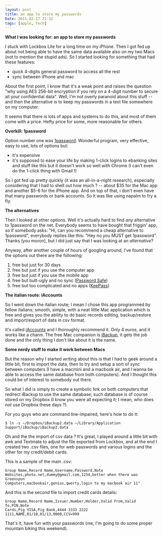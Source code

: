 ```yaml
---
layout: post
title: an app to store my passwords
Date: 2011-02-17 21:32
tags: [apple, tech]
---
```

 

**What I was looking for: an app to store my passwords**

I stuck with Lockbox Lite for a long time on my iPhone. Then I got fed up
about not being able to have the same data available also on my two Macs (not
to mention the stupid ads). So I started looking for something that had these
features:

* quick 4-digits general password to access all the rest
* sync between iPhone and mac

About the first point, I know that it's a weak point and raises the question
"why using AES 256-bit encryption if you rely on a 4-digit number to secure
all your confidential data". Well, I'm not overly paranoid about this stuff --
and then the alternative is to keep my passwords in a text file somewhere on
my computer.

It seems that there is lots of apps and systems to do this, and most of them
come with a price. Hefty price for some, more reasonable for others.

**Overkill: 1password**

Option number one was [1password](http://agilewebsolutions.com/onepassword).
Wonderful program, very effective, easy to use, lots of options but:

* it's expensive
* it's supposed to ease your life by making 1-click logins to ebanking sites and stuff like this but it doesn't work so well with Chrome (I can't even do the 1-click thing with Gmail !)

So I got fed up pretty quickly (it was an all-in-a-night research), especially
considering that I had to shell out how much ? -- about $35 for the Mac app
and another $5-6 for the iPhone app. And on top of that, i don't even have
that many passwords or bank accounts. So it was like using napalm to fry a
fly.

**The alternatives**

Then I looked at other options. Well it's actually hard to find _any_
alternative to 1password on the net. Everybody seems to have bought that
friggin' app, so if somebody asks: "Hi, can you recommend a cheap alternative
to 1password", everybody replies like this: "Hey no you MUST get 1password".
Thanks (you moron), but I did just say that I was looking at an _alternative_?

Anyway, after another couple of hours of googling around, I've found that the
options out there are the following:

1. free but just for 30 days
2. free but just if you use the computer app
3. free but just if you use the mobile app
4. free but butt-ugly and no sync ([Password Safe](http://passwordsafe.sourceforge.net/))
5. free but too complicated and no apps ([KeePass](http://keepass.info/))

**The italian route: iAccounts**

So I went down the italian route; I mean I chose this app programmed by fellow
italians; smooth, simple, with a neat little Mac application which is free and
gives you the ability to do basic records editing, backup/restore and
import/export of data in csv format.

It's called [iAccounts](http://www.venticentostudio.it/site/iAccounts.htm) and
I thoroughly recommend it. Only 4 euros, and it works like a charm. The free
Mac companion is [iBackup](http://www.venticentostudio.it/site/iBackup.htm),
it gets the job done and the only thing I don't like about it is the name.

**Some nerdy stuff to make it work between Macs**

But the reason why I started writing about this is that I had to geek around a
little bit, first to import the data, then to try and setup a sort of sync
between computers (I have a macmini and a macbook air, and I wanna be able to
access the same database from both computers). And I thought this could be of
interest to somebody out there.

So what I did is simply to create a symbolic link on both computers that
redirect iBackup to use the same database; such database is of course stored
on my Dropbox (I know you were all expecting it; I mean, who does _not_ use
Dropbox these days ?).

For you guys who are command line-impaired, here's how to do it:

	$ ln -s ~/Dropbox/iBackup2.data ~/Library/Application Support/iBackup/iBackup2.data`

Oh and the the import of csv data ? It's great, I played around a little bit
with awk and Textmate to adjust the file exported from Lockbox, and at the end
I created two .csv files, one for web passwords and various logins and the
other for my credit/debit cards.

This is a sample of the main .csv:

    
    Group Name,Record Name,Username,Password,Note
    Websites,photo.net,dummy@gmail.com,1234,better when there was Greenspun
    Computers,macbookair,genius,qwerty,login to my macbook air 11"

And this is the second file to import credit cards details:

    
    Group Name,Record Name,Issuer,Number,Holder,Valid From,Valid To,PIN,Note
    Cards,Pig VISA,Pig Bank,4444 3333 2222 1111,NAME,01/10,01/13,0000,CCV=999  

That's it, have fun with your passwords (me, I'm going to do some proper
mountain biking this weekend).
